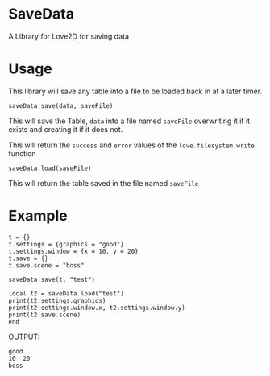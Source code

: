 # SaveData
A Library for Love2D for saving data

# Usage
This library will save any table into a file to be loaded back in at a later timer.

```saveData.save(data, saveFile)``` 

This will save the Table, ```data``` into a file named ```saveFile``` overwriting it if it exists and creating it if it does not.  

This will return the ```success``` and ```error``` values of the ```love.filesystem.write``` function


```saveData.load(saveFile)``` 

This will return the table saved in the file named ```saveFile```

# Example
``` function love.load()
t = {}
t.settings = {graphics = "good"}
t.settings.window = {x = 10, y = 20}
t.save = {}
t.save.scene = "boss"

saveData.save(t, "test")

local t2 = saveData.load("test")
print(t2.settings.graphics)
print(t2.settings.window.x, t2.settings.window.y)
print(t2.save.scene)
end
```

OUTPUT:
```
good
10  20
boss
```
